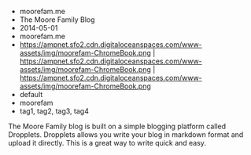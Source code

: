 * moorefam.me
* The Moore Family Blog
* 2014-05-01
* moorefam.me
* https://ampnet.sfo2.cdn.digitaloceanspaces.com/www-assets/img/moorefam-ChromeBook.png | https://ampnet.sfo2.cdn.digitaloceanspaces.com/www-assets/img/moorefam-ChromeBook.png | https://ampnet.sfo2.cdn.digitaloceanspaces.com/www-assets/img/moorefam-ChromeBook.png
* default
* moorefam
* tag1, tag2, tag3, tag4

The Moore Family blog is built on a simple blogging platform called Dropplets. Dropplets allows you write your blog in markdown format and upload it directly. This is a great way to write quick and easy. 